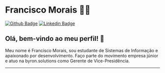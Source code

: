 # Francisco Morais :man_technologist:

[![Github Badge](https://img.shields.io/badge/-Github-000?style=flat-square&logo=Github&logoColor=white&link=https://github.com/lucasgdb)](https://github.com/franmoraiiss)
[![Linkedin Badge](https://img.shields.io/badge/-LinkedIn-blue?style=flat-square&logo=Linkedin&logoColor=white&link=https://www.linkedin.com/in/lucas-bittencourt/)](https://www.linkedin.com/in/franmorais/)

## Olá, bem-vindo ao meu perfil! 👋

Meu nome é Francisco Morais, sou estudante de Sistemas de Informação e apaixonado por desenvolvimento.
Faço parte do movimento empresa júnior e atuo na byron.solutions como Gerente de Vice-Presidência.

---
